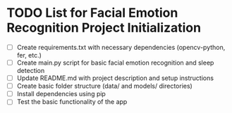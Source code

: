 # TODO List for Facial Emotion Recognition Project Initialization

- [ ] Create requirements.txt with necessary dependencies (opencv-python, fer, etc.)
- [ ] Create main.py script for basic facial emotion recognition and sleep detection
- [ ] Update README.md with project description and setup instructions
- [ ] Create basic folder structure (data/ and models/ directories)
- [ ] Install dependencies using pip
- [ ] Test the basic functionality of the app
